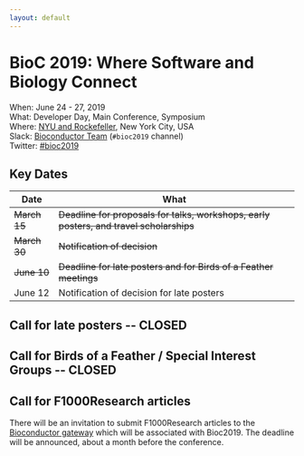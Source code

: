 ```yaml
---
layout: default
---
```

# BioC 2019: Where Software and Biology Connect

When: June 24 - 27, 2019<br />
What: Developer Day, Main Conference, Symposium<br />
Where: [NYU and Rockefeller][venue], New York City, USA<br />
Slack: [Bioconductor Team][] (`#bioc2019` channel)<br />
Twitter: [#bioc2019][tweet]<br />

[tweet]: https://twitter.com/hashtag/bioc2019?f=tweets
[venue]: ./travel-accommodations
[Bioconductor Team]: https://bioc-community.herokuapp.com/

## Key Dates

| Date     | What |
| -------- | -------------------------------------- |
| ~~March 15~~ | ~~Deadline for proposals for talks, workshops, early posters, and travel scholarships~~ |
| ~~March 30~~ |~~Notification of decision~~ |
| ~~June 10~~  | ~~Deadline for late posters and for Birds of a Feather meetings~~ |
| June 12  | Notification of decision for late posters |

## Call for late posters -- CLOSED

## Call for Birds of a Feather / Special Interest Groups -- CLOSED

## Call for F1000Research articles 

There will be an invitation to submit F1000Research articles to the
[Bioconductor gateway][] which will be associated with Bioc2019. The
deadline will be announced, about a month before the conference.

[Bioconductor gateway]: https://f1000research.com/gateways/bioconductor


